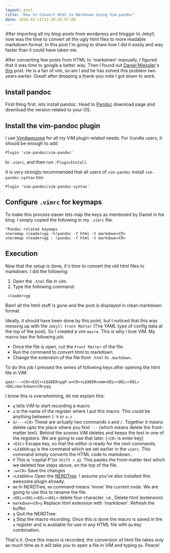 ```yaml
---
layout: post
title: "How to Convert Html to Markdown Using Vim-pandoc"
date: 2016-03-21T12:30:26-07:00
---
```


After importing all my blog-posts from wordpress and blogger to Jekyll, now was the time to convert all the ugly html files to more readable markdown format. In this post I'm going to share how I did it easily and way faster than it could have taken me. <!--more-->

After converting few posts from HTML to 'markdown' manually, I figured that it was time to google a better way. Then I found out [Daniel Miessler](https://danielmiessler.com/)'s [this](https://danielmiessler.com/blog/vim-pandoc-happiness/) post. He is a fan of vim, so am I and he has solved this problem two years earlier. Great! after dropping a thank-you note I got down to work.


## Install pandoc
First thing first, lets install pandoc. Head to [Pandoc](http://pandoc.org/installing.html) download page and download the version related to your OS.

## Install the vim-pandoc plugin
I use [VimAwesome](http://vimawesome.com/plugin/vim-pandoc) for all my ViM plugin related needs. For Vundle users, it should be enough to add

```
Plugin 'vim-pandoc/vim-pandoc'
```
to `.vimrc`, and then run `:PluginInstall`.

It is very strongly recommended that all users of `vim-pandoc` install `vim-pandoc-syntax` too:

```
Plugin 'vim-pandoc/vim-pandoc-syntax' 
```

## Configure `.vimrc` for keymaps

To make this process easier lets map the keys as mentioned by Daniel in his blog. I simply copied the following in my `.vimrc` file.

```
"Pandoc related keymaps
nnoremap <leader>gq :%!pandoc -f html -t markdown<CR>
vnoremap <leader>gq : !pandoc -f html -t markdown<CR>
```

## Execution

Now that the setup is done, it's time to convert the old html files to markdown. I did the following:

1. Open the `.html` file in vim.
2. Type the following command:

```
 <leader>gq
```

Bam! all the html stuff is gone and the post is displayed in clean markdown format.

Ideally, it should have been done by this point, but I noticed that this was messing up with the `Jekyll Front Matter` (The YAML type of config data at the top of the post). So I created a vim `macro`. This is why I love ViM. My macro has the following job:

- Once the file is open, cut the `Front Matter` of the file.
- Run the command to convert html to markdown.
- Change the extension of the file from `.html` to `.markdown`.

To do this job I pressed the series of following keys after opening the html file in ViM:

```
qad/---<CR><ESC><LEADER>gqP:w<CR><LEADER>emm<DEL><DEL><DEL><DEL>markdown<CR>yqq
```

I know this is overwhelming, let me explain this:

- `q` tells ViM to start recording a macro
- `a` is the name of the register where I put this macro. This could be anything between `1-9` or `a-z`
- `d/---<CR>` These are actually two commands `d` and `/`. Together it means delete upto the place where you find `---` (which means delete the front-matter text). Behind the scenes ViM deletes and keeps the text in one of the registers. We are going to use that later. [`<CR>` is enter key]
- `<ESC>` Escape key, so that the editor is ready for the next commands.
- `<LEADER>gq` is the command which we set earlier in the `vimrc`. This command simply converts the HTML code to markdown.
- `P` This is 'capital P'(or `Shift + p`). This pastes the front-matter text which we deleted few steps above, on the top of the file.
- `:w<CR>` Save the changes
- `<LEADER>e` Open the [NERDTree](http://vimawesome.com/plugin/nerdtree-red). I assume you've also installed this awesome plugin already.
- `mm` In NERDTree, `mm` command means 'move' the current node. We are going to use this to rename the file.
- `<DEL><DEL><DEL><DEL>` delete four character. i.e., Delete html (extension)
- `markdown<CR>y` Replace html extension with 'markdown'. Refresh the buffer.
- `q` Quit the NERDTree.
- `q` Stop the macro recording. Once this is done the macro is saved in the `a` register and is available for use in any HTML file with `@a` key combination.

That's it. Once this macro is recorded, the conversion of html file takes only as much time as it will take you to open a file in ViM and typing `@a`. Peace!
